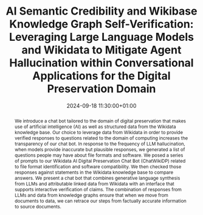 ---
abstract: We introduce a chat bot tailored to the domain of digital preservation that
  makes use of  artificial intelligence (AI) as well as structured data from the Wikidata
  knowledge base. Our choice to leverage data from Wikidata in order to provide verified
  responses to questions related to the domain of computing increases the transparency
  of our chat bot. In response to the frequency of LLM hallucination, when models
  provide inaccurate but plausible responses, we generated a list of questions people
  may have about file formats and software. We posed a series of prompts to our Wikidata
  AI Digital Preservation Chat Bot (ChatWikiDP) related to file format identification
  and software compatibility. We then checked those responses against statements in
  the Wikidata knowledge base to compare answers. We present a chat bot that combines
  generative language synthesis from LLMs and attributable linked data from Wikidata
  with an interface that supports interactive verification of claims. The combination
  of responses from LLMs and data from knowledge graphs ensure that when we move from
  documents to data, we can retrace our steps from factually accurate information
  to source documents.
creators:
- Katherine Thornton
- ' Kenneth Seals-Nutt'
date: 2024-09-18 11:30:00+01:00
document_url: https://ipres2024.pubpub.org/pub/93xgtzp9/download/pdf
grand_parent: iPRES
institutions: []
keywords:
- information technology for dp
- from document to data
landing_page_url: https://ipres2024.pubpub.org/pub/93xgtzp9/
language: eng
layout: publication
license: Creative Commons Attribution 4.0 (CC-BY-4.0)
notes_url: https://docs.google.com/document/d/1b42Bd_pn9__lo1qwjKqh3fB46M9Dt_1hjO4ATMggwvg/edit#heading=h.3motvki8sysj
parent: iPRES 2024
publication_type: paper
size: null
slides_url: ''
source_name: iPRES
stream_url: https://www.archief.vlaanderen.be/archief/records/dossiers/5acb210228ce4315ae650812d056a482329eb83ed2dc42398a51505dc153be81/documents/c4ff0ba130054fff8dfd6d0fb3f33463d66167c2df83459e89304b6b9778c302
title: 'AI Semantic Credibility and Wikibase Knowledge Graph Self-Verification: Leveraging
  Large Language Models and Wikidata to Mitigate Agent Hallucination within Conversational
  Applications for the Digital Preservation Domain'
year: 2024
---